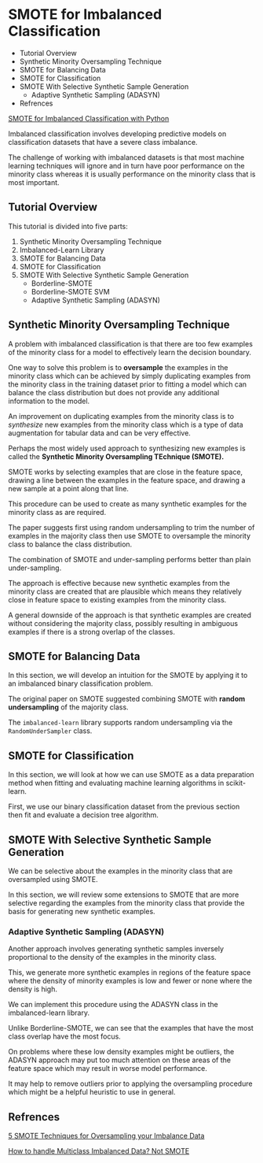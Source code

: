 # SMOTE for Imbalanced Classification

<!-- MarkdownTOC -->

- Tutorial Overview
- Synthetic Minority Oversampling Technique
- SMOTE for Balancing Data
- SMOTE for Classification
- SMOTE With Selective Synthetic Sample Generation
   - Adaptive Synthetic Sampling \(ADASYN\)
- Refrences

<!-- /MarkdownTOC -->

[SMOTE for Imbalanced Classification with Python](https://machinelearningmastery.com/smote-oversampling-for-imbalanced-classification/)

Imbalanced classification involves developing predictive models on classification datasets that have a severe class imbalance.

The challenge of working with imbalanced datasets is that most machine learning techniques will ignore and in turn have poor performance on the minority class whereas it is usually performance on the minority class that is most important.

## Tutorial Overview

This tutorial is divided into five parts:

1. Synthetic Minority Oversampling Technique
2. Imbalanced-Learn Library
3. SMOTE for Balancing Data
4. SMOTE for Classification
5. SMOTE With Selective Synthetic Sample Generation
   - Borderline-SMOTE
   - Borderline-SMOTE SVM
   - Adaptive Synthetic Sampling (ADASYN)


## Synthetic Minority Oversampling Technique

A problem with imbalanced classification is that there are too few examples of the minority class for a model to effectively learn the decision boundary.

One way to solve this problem is to **oversample** the examples in the minority class which can be achieved by simply duplicating examples from the minority class in the training dataset prior to fitting a model which can balance the class distribution but does not provide any additional information to the model.

An improvement on duplicating examples from the minority class is to _synthesize_ new examples from the minority class which is a type of data augmentation for tabular data and can be very effective.

Perhaps the most widely used approach to synthesizing new examples is called the **Synthetic Minority Oversampling TEchnique  (SMOTE).**

SMOTE works by selecting examples that are close in the feature space, drawing a line between the examples in the feature space, and drawing a new sample at a point along that line.

This procedure can be used to create as many synthetic examples for the minority class as are required. 

The paper suggests first using random undersampling to trim the number of examples in the majority class then use SMOTE to oversample the minority class to balance the class distribution.

The combination of SMOTE and under-sampling performs better than plain under-sampling.

The approach is effective because new synthetic examples from the minority class are created that are plausible which means they relatively close in feature space to existing examples from the minority class.

A general downside of the approach is that synthetic examples are created without considering the majority class, possibly resulting in ambiguous examples if there is a strong overlap of the classes.

## SMOTE for Balancing Data

In this section, we will develop an intuition for the SMOTE by applying it to an imbalanced binary classification problem.

The original paper on SMOTE suggested combining SMOTE with **random undersampling** of the majority class.

The `imbalanced-learn` library supports random undersampling via the `RandomUnderSampler` class.


## SMOTE for Classification

In this section, we will look at how we can use SMOTE as a data preparation method when fitting and evaluating machine learning algorithms in scikit-learn.

First, we use our binary classification dataset from the previous section then fit and evaluate a decision tree algorithm.


## SMOTE With Selective Synthetic Sample Generation

We can be selective about the examples in the minority class that are oversampled using SMOTE.

In this section, we will review some extensions to SMOTE that are more selective regarding the examples from the minority class that provide the basis for generating new synthetic examples.

### Adaptive Synthetic Sampling (ADASYN)

Another approach involves generating synthetic samples inversely proportional to the density of the examples in the minority class.

This, we generate more synthetic examples in regions of the feature space where the density of minority examples is low and fewer or none where the density is high.

We can implement this procedure using the ADASYN class in the imbalanced-learn library.

Unlike Borderline-SMOTE, we can see that the examples that have the most class overlap have the most focus. 

On problems where these low density examples might be outliers, the ADASYN approach may put too much attention on these areas of the feature space which may result in worse model performance.

It may help to remove outliers prior to applying the oversampling procedure which might be a helpful heuristic to use in general. 


## Refrences

[5 SMOTE Techniques for Oversampling your Imbalance Data](https://towardsdatascience.com/5-smote-techniques-for-oversampling-your-imbalance-data-b8155bdbe2b5?gi=29e5140d8e06)

[How to handle Multiclass Imbalanced Data? Not SMOTE](https://towardsdatascience.com/how-to-handle-multiclass-imbalanced-data-say-no-to-smote-e9a7f393c310)


